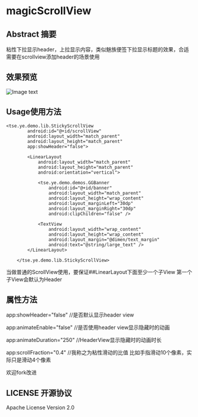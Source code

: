 # magicScrollView
## Abstract 摘要

粘性下拉显示header，上拉显示内容，类似魅族便签下拉显示标题的效果，合适需要在scrollview添加header的场景使用

## 效果预览

![Image text](https://github.com/imyetse/magicScrollView/blob/master/gif/demo.gif)

## Usage使用方法
```
<tse.ye.demo.lib.StickyScrollView
        android:id="@+id/scrollView"
        android:layout_width="match_parent"
        android:layout_height="match_parent"
        app:showHeader="false">

        <LinearLayout
            android:layout_width="match_parent"
            android:layout_height="match_parent"
            android:orientation="vertical">

            <tse.ye.demo.demos.GGBanner
                android:id="@+id/banner"
                android:layout_width="match_parent"
                android:layout_height="wrap_content"
                android:layout_marginLeft="30dp"
                android:layout_marginRight="30dp"
                android:clipChildren="false" />

            <TextView
                android:layout_width="wrap_content"
                android:layout_height="wrap_content"
                android:layout_margin="@dimen/text_margin"
                android:text="@string/large_text" />
        </LinearLayout>

    </tse.ye.demo.lib.StickyScrollView>
```

当做普通的ScrollView使用，要保证##LinearLayout下面至少一个子View
第一个子View会默认为Header
  
 ## 属性方法
app:showHeader="false" //是否默认显示header view

app:animateEnable="false" //是否使用header view显示隐藏时的动画

app:animateDuration="250" //HeaderView显示隐藏时的动画时长

app:scrollFraction="0.4" //我称之为粘性滑动的比值 比如手指滑动10个像素，实际只是滑动4个像素


欢迎fork改进

 ## LICENSE 开源协议

Apache License Version 2.0 

